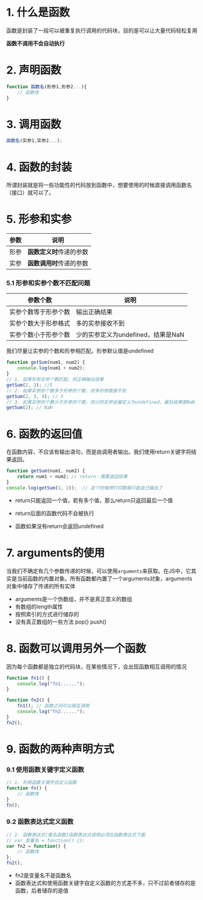 # 1. 什么是函数
函数是封装了一段可以被重复执行调用的代码块，目的是可以让大量代码轻松复用

**函数不调用不会自动执行**

# 2. 声明函数

```javascript
function 函数名(形参1,形参2...){
    // 函数体
}
```

# 3. 调用函数

```javascript
函数名(实参1,实参2...);
```

# 4. 函数的封装

所谓封装就是将一些功能性的代码放到函数中，想要使用的时候直接调用函数名（接口）就可以了。

# 5. 形参和实参

| 参数 | 说明                     |
| ---- | ------------------------ |
| 形参 | **函数定义时**传递的参数 |
| 实参 | **函数调用时**传递的参数 |

### 5.1  形参和实参个数不匹配问题

| 参数个数             | 说明                               |
| -------------------- | ---------------------------------- |
| 实参个数等于形参个数 | 输出正确结果                       |
| 实参个数大于形参格式 | 多的实参接收不到                   |
| 实参个数小于形参个数 | 少的实参定义为undefined，结果是NaN |

我们尽量让实参的个数和形参相匹配。形参默认值是undefined

```javascript
function getSum(num1, num2) {
    console.log(num1 + num2);
}
// 1. 如果形参实参个数匹配，则正确输出结果
getSum(2, 3); //5
// 2. 如果实参的个数多于形参的个数，则多的参数接不到
getSum(2, 3, 4); // 5
// 3. 如果实参的个数少于形参的个数，则少的实参会被定义为undefined，最后结果是NaN
getSum(2); // NaN
```

# 6. 函数的返回值

在函数内容，不应该有输出语句，而是由调用者输出。我们使用return关键字将结果返回。

```javascript
function getSum(num1, num2) {
    return num1 + num2; // return：需要返回结果
}
console.log(getSum(1, 2));  // 这个时候想打印数据只能自己输出了
```

* return只能返回一个值，若有多个值，那么return只返回最后一个值
* return后面的函数代码不会被执行

* 函数如果没有return会返回undefined

# 7. arguments的使用

当我们不确定有几个参数传递的时候，可以使用`arguments`来获取。在JS中，它其实是当前函数的内置对象。所有函数都内置了一个arguments对象，arguments对象中储存了传递的所有实体

* arguments是一个伪数组，并不是真正意义的数组
* 有数组的length属性
* 按照索引的方式进行储存的
* 没有真正数组的一些方法 pop() push()

# 8. 函数可以调用另外一个函数

因为每个函数都是独立的代码块，在某些情况下，会出现函数相互调用的情况

```javascript
function fn1() {
    console.log("fn1......");
}

function fn2() {
    fn1(); // 函数之间可以相互调用
    console.log("fn2......");
}
fn2();
```

# 9. 函数的两种声明方式

### 9.1 使用函数关键字定义函数
```javascript
// 1. 利用函数关键字自定义函数
function fn() {
    // 函数体
}
fn();
```

### 9.2 函数表达式定义函数
```javascript
// 2. 函数表达式(匿名函数)函数表达式调用必须在函数表达式下面
// var 变量名 = function() {};
var fn2 = function() {
    // 函数体
};
fn2();
```

* fn2是变量名不是函数名
* 函数表达式和使用函数关键字自定义函数的方式差不多，只不过前者储存的是函数，后者储存的是值
